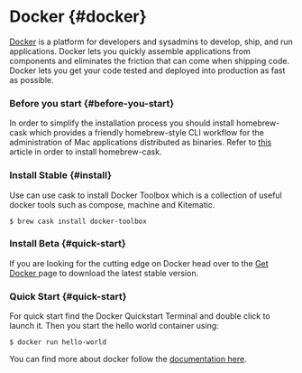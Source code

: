 # Docker {#docker}

[Docker](https://docs.docker.com/) is a platform for developers and sysadmins to develop, ship, and run applications. Docker lets you quickly assemble applications from components and eliminates the friction that can come when shipping code. Docker lets you get your code tested and deployed into production as fast as possible.

### Before you start {#before-you-start}

In order to simplify the installation process you should install homebrew-cask which provides a friendly homebrew-style CLI workflow for the administration of Mac applications distributed as binaries. Refer to [this](http://sourabhbajaj.com/mac-setup/Homebrew/Cask.html) article in order to install homebrew-cask.

### Install Stable {#install}

Use can use cask to install Docker Toolbox which is a collection of useful docker tools such as compose, machine and Kitematic.

```
$ brew cask install docker-toolbox
```

### Install Beta {#quick-start}

If you are looking for the cutting edge on Docker head over to the [Get Docker ](https://docs.docker.com/docker-for-mac/)page to download the latest stable version. 

### Quick Start {#quick-start}

For quick start find the Docker Quickstart Terminal and double click to launch it. Then you start the hello world container using:

```
$ docker run hello-world
```

You can find more about docker follow the [documentation here](https://docs.docker.com/).


